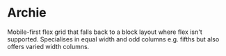 # Archie
Mobile-first flex grid that falls back to a block layout where flex isn't supported. Specialises in equal width and odd columns e.g. fifths but also offers varied width columns.

